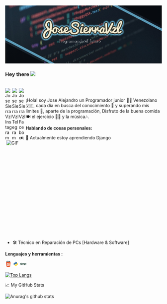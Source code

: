 <p align="center"><img src="https://github.com/JoseSierraVzl/JoseSierraVzl/blob/main/statics/JoseSierraVzl.png"/></p>

### Hey there <img src="https://media.giphy.com/media/hvRJCLFzcasrR4ia7z/giphy.gif" width="25px">

<br />

<a href="https://www.instagram.com/sty_tecnical/">
  <img align="left" alt="JoseSierraVzl Instagram" width="22px" src="https://cdn.jsdelivr.net/npm/simple-icons@v3/icons/instagram.svg" />
</a>
<a href="https://t.me/sty_tecnical">
  <img align="left" alt="JoseSierraVzl Telegram" width="22px" src="https://cdn.jsdelivr.net/npm/simple-icons@v3/icons/telegram.svg" />
</a>
<a href="https://www.facebook.com/JAMSCMD/">
  <img align="left" alt="JoseSierraVzl Facebook" width="22px" src="https://cdn.jsdelivr.net/npm/simple-icons@v3/icons/facebook.svg" />
</a>

<img align="right" alt="GIF" src="https://github.com/abhisheknaiidu/abhisheknaiidu/blob/master/code.gif?raw=true" width="500" height="320" />

<br />

¡Hola! soy Jose Alejandro un Programador junior 🙋‍♂️ Venezolano 🇻🇪, cada día en busca del conocimiento 🧠 y superando mis limites 🚀, aparte de la programación, Disfruto de la buena comida 🍽 el ejercicio 🏋‍♂️ y la música🎶.


**Hablando de cosas personales:**

- 📗 Actualmente estoy aprendiendo Django
- 🛠 Técnico en Reparación de PCs [Hardware & Software]

**Lenguajes y herramientas :**

<code><img height="20" src="https://raw.githubusercontent.com/github/explore/80688e429a7d4ef2fca1e82350fe8e3517d3494d/topics/html/html.png"></code>
<code><img height="20" src="https://raw.githubusercontent.com/github/explore/80688e429a7d4ef2fca1e82350fe8e3517d3494d/topics/python/python.png"></code>
<code><img height="20" src="https://raw.githubusercontent.com/github/explore/80688e429a7d4ef2fca1e82350fe8e3517d3494d/topics/django/django.png"></code>


[![Top Langs](https://github-readme-stats.vercel.app/api/top-langs/?username=JoseSierraVzl&layout=demo)](https://github.com/anuraghazra/github-readme-stats)



📈 My GitHub Stats

![Anurag's github stats](https://github-readme-stats.vercel.app/api?username=JoseSierraVzl&theme=blueberry&show_icons=true)



